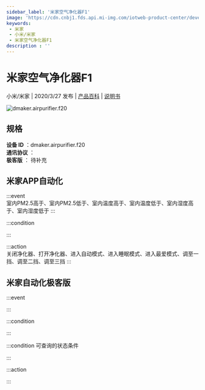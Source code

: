 ```yaml
---
sidebar_label: '米家空气净化器F1'
image: 'https://cdn.cnbj1.fds.api.mi-img.com/iotweb-product-center/developer_1584513749196K4MXgCGe.png?GalaxyAccessKeyId=AKVGLQWBOVIRQ3XLEW&Expires=9223372036854775807&Signature=KYpWd9peRIQsqrIssyaSFSHsnnU='
keywords: 
 - 米家
 - 小米/米家
 - 米家空气净化器F1
description : ''
---
```

# 米家空气净化器F1

小米/米家 | 2020/3/27 发布 | [产品百科](https://home.mi.com/webapp/content/baike/product/index.html?model=dmaker.airpurifier.f20/) | [说明书](https://home.mi.com/views/introduction.html?model=dmaker.airpurifier.f20&region=cn)

![dmaker.airpurifier.f20](https://cdn.cnbj1.fds.api.mi-img.com/iotweb-product-center/developer_1584513749196K4MXgCGe.png?GalaxyAccessKeyId=AKVGLQWBOVIRQ3XLEW&Expires=9223372036854775807&Signature=KYpWd9peRIQsqrIssyaSFSHsnnU=)

## 规格  
> 
**设备 ID** ：dmaker.airpurifier.f20  
**通讯协议** ：  
**极客版**  ： 待补充 


## 米家APP自动化  

:::event  
室内PM2.5高于、室内PM2.5低于、室内温度高于、室内温度低于、室内湿度高于、室内湿度低于
:::

:::condition  

:::

:::action   
关闭净化器、打开净化器、进入自动模式、进入睡眠模式、进入最爱模式、调至一挡、调至二挡、调至三挡
:::

## 米家自动化极客版  

:::event  

:::

:::condition  

:::

:::condition 可查询的状态条件  

:::

:::action  

:::

        
